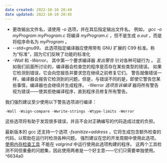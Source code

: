 ```yaml
---
date created: 2022-10-10 20:44
date updated: 2022-10-10 20:45
---
```


- 更改输出文件名，请使用 _-o_ 选项，并在其后指定输出文件名。 例如， _gcc -o myProgram myProgram.c_ 将编译 _myProgram.c_ ，但不是生成 _a.out_ ，而是将程序命名为 _myProgram_ 。
- _--std=gnu99。_ 此选项指定编译器应使用带有 GNU 扩展的 C99 标准。称为“标准”，因为它们反映了功能的标准化
- _-Wall_ 和 _-Werror。_ 其中第一个要求编译器 _发出警告_ 针对各种可疑行为 。 正如我们前面所讨论的，编译器会检查您的程序是否存在某些类型的错误。 如果它检测到错误，它会向您报告并要求您在继续之前修复它们。 警告就像错误一样，编译器会报告它检测到的问题，但是，与错误不同的是，即使它警告您某些事情，编译器也会继续并生成程序。 -Werror _选项告诉编译_ 器将所有警告视为错误——使其拒绝编译程序，直到程序员修复所有警告。

我们强烈建议至少使用以下警告选项进行编译：

```shell
-Wall -Wsign-compare -Wwrite-strings -Wtype-limits -Werror
```

这些选项将有助于发现很多错误，并且不会对正确编写的代码造成过度的负担。

最新版本的 gcc 还支持一个选项 _-fsanitize=address_ ，它将生成包含额外检查的代码，以帮助在运行时检测各种问题。 强烈建议在您的开发周期中使用此选项。[使用内存检查工具](../../02_Pointers,%20Arrays,%20and%20Recursion/Week1/05_别名和算术.md#使用内存检查工具)
不能在 _valgrind_ 中运行使用此选项构建的程序。 这两个工具检测不同但重叠的问题集，因此使用两者是一个好主意——它们只需要单独使用。 ^6634a0
